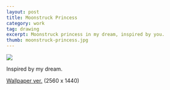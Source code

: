 ```yaml
---
layout: post
title: Moonstruck Princess
category: work
tag: drawing
excerpt: Moonstruck princess in my dream, inspired by you.
thumb: moonstruck-princess.jpg
---
```


<p><img src="{{ site.file }}/moonstruck-princess.jpg"></p>

<p>Inspired by my dream.</p>

<p class=download><a href="{{ site.file }}/moonstruck-princess-wallpaper.png">Wallpaper ver.</a> (2560 x 1440)</p>
